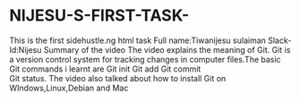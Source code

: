 # NIJESU-S-FIRST-TASK-
This is the first sidehustle.ng html task 
Full name:Tiwanijesu sulaiman 
Slack-Id:Nijesu
Summary of the video
The video explains the meaning of Git. Git is a version control system for tracking changes in computer files.The basic Git commands i learnt are 
Git init 
Git add
Git commit     
Git status.
The video also talked about how to install Git on WIndows,Linux,Debian and Mac
